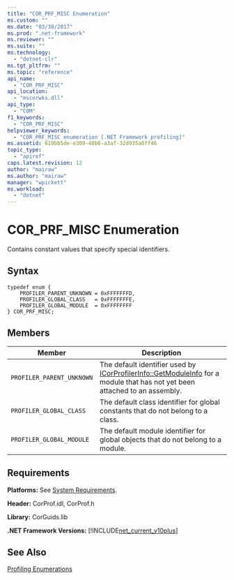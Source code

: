 ```yaml
---
title: "COR_PRF_MISC Enumeration"
ms.custom: ""
ms.date: "03/30/2017"
ms.prod: ".net-framework"
ms.reviewer: ""
ms.suite: ""
ms.technology: 
  - "dotnet-clr"
ms.tgt_pltfrm: ""
ms.topic: "reference"
api_name: 
  - "COR_PRF_MISC"
api_location: 
  - "mscorwks.dll"
api_type: 
  - "COM"
f1_keywords: 
  - "COR_PRF_MISC"
helpviewer_keywords: 
  - "COR_PRF_MISC enumeration [.NET Framework profiling]"
ms.assetid: 619bb5de-e309-48b6-a3af-32d935a0ff46
topic_type: 
  - "apiref"
caps.latest.revision: 12
author: "mairaw"
ms.author: "mairaw"
manager: "wpickett"
ms.workload: 
  - "dotnet"
---
```

# COR_PRF_MISC Enumeration
Contains constant values that specify special identifiers.  
  
## Syntax  
  
```  
typedef enum {  
    PROFILER_PARENT_UNKNOWN = 0xFFFFFFFD,  
    PROFILER_GLOBAL_CLASS   = 0xFFFFFFFE,  
    PROFILER_GLOBAL_MODULE  = 0xFFFFFFFF  
} COR_PRF_MISC;  
```  
  
## Members  
  
|Member|Description|  
|------------|-----------------|  
|`PROFILER_PARENT_UNKNOWN`|The default identifier used by [ICorProfilerInfo::GetModuleInfo](../../../../docs/framework/unmanaged-api/profiling/icorprofilerinfo-getmoduleinfo-method.md) for a module that has not yet been attached to an assembly.|  
|`PROFILER_GLOBAL_CLASS`|The default class identifier for global constants that do not belong to a class.|  
|`PROFILER_GLOBAL_MODULE`|The default module identifier for global objects that do not belong to a module.|  
  
## Requirements  
 **Platforms:** See [System Requirements](../../../../docs/framework/get-started/system-requirements.md).  
  
 **Header:** CorProf.idl, CorProf.h  
  
 **Library:** CorGuids.lib  
  
 **.NET Framework Versions:** [!INCLUDE[net_current_v10plus](../../../../includes/net-current-v10plus-md.md)]  
  
## See Also  
 [Profiling Enumerations](../../../../docs/framework/unmanaged-api/profiling/profiling-enumerations.md)

